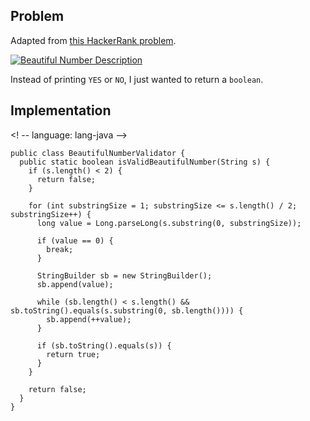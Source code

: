 ## Problem
Adapted from [this HackerRank problem](https://www.hackerrank.com/challenges/separate-the-numbers/problem).

[![Beautiful Number Description][1]][1]

Instead of printing `YES` or `NO`, I just wanted to return a `boolean`.

## Implementation

<! -- language: lang-java -->

    public class BeautifulNumberValidator {
      public static boolean isValidBeautifulNumber(String s) {
        if (s.length() < 2) {
          return false;
        }

        for (int substringSize = 1; substringSize <= s.length() / 2; substringSize++) {
          long value = Long.parseLong(s.substring(0, substringSize));

          if (value == 0) {
            break;
          }

          StringBuilder sb = new StringBuilder();
          sb.append(value);

          while (sb.length() < s.length() && sb.toString().equals(s.substring(0, sb.length()))) {
            sb.append(++value);
          }

          if (sb.toString().equals(s)) {
            return true;
          }
        }

        return false;
      }
    }


  [1]: https://i.stack.imgur.com/p8HI7.png